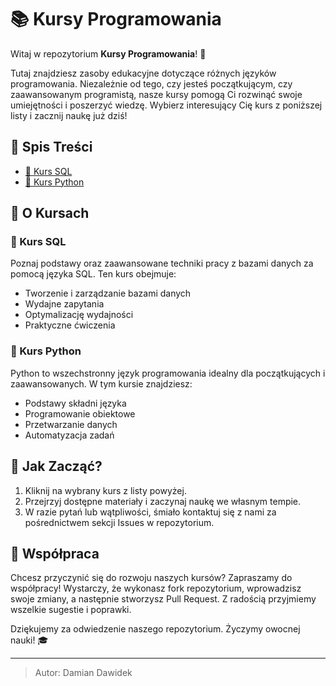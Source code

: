 # 📚 Kursy Programowania

Witaj w repozytorium **Kursy Programowania**! 👋

Tutaj znajdziesz zasoby edukacyjne dotyczące różnych języków programowania. Niezależnie od tego, czy jesteś początkującym, czy zaawansowanym programistą, nasze kursy pomogą Ci rozwinąć swoje umiejętności i poszerzyć wiedzę. Wybierz interesujący Cię kurs z poniższej listy i zacznij naukę już dziś!

## 📜 Spis Treści

- [📘 Kurs SQL](./sql.md)
- [🐍 Kurs Python](./python.md)

## 🌟 O Kursach

### 📘 Kurs SQL

Poznaj podstawy oraz zaawansowane techniki pracy z bazami danych za pomocą języka SQL. Ten kurs obejmuje:

- Tworzenie i zarządzanie bazami danych
- Wydajne zapytania
- Optymalizację wydajności
- Praktyczne ćwiczenia

### 🐍 Kurs Python

Python to wszechstronny język programowania idealny dla początkujących i zaawansowanych. W tym kursie znajdziesz:

- Podstawy składni języka
- Programowanie obiektowe
- Przetwarzanie danych
- Automatyzacja zadań

## 🎯 Jak Zacząć?

1. Kliknij na wybrany kurs z listy powyżej.
2. Przejrzyj dostępne materiały i zaczynaj naukę we własnym tempie.
3. W razie pytań lub wątpliwości, śmiało kontaktuj się z nami za pośrednictwem sekcji Issues w repozytorium.

## 🤝 Współpraca

Chcesz przyczynić się do rozwoju naszych kursów? Zapraszamy do współpracy! Wystarczy, że wykonasz fork repozytorium, wprowadzisz swoje zmiany, a następnie stworzysz Pull Request. Z radością przyjmiemy wszelkie sugestie i poprawki.

Dziękujemy za odwiedzenie naszego repozytorium. Życzymy owocnej nauki! 🎓

---

> Autor: Damian Dawidek
